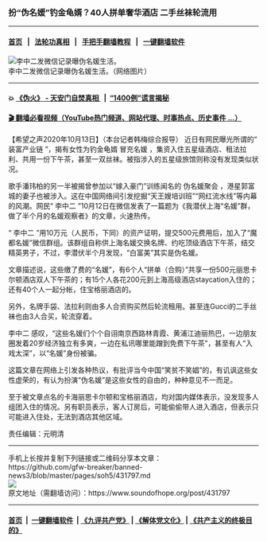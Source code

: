 ### 扮“伪名媛”钓金龟婿？40人拼单奢华酒店 二手丝袜轮流用
------------------------

#### [首页](https://github.com/gfw-breaker/banned-news3/blob/master/README.md) &nbsp;&nbsp;|&nbsp;&nbsp; [法轮功真相](https://github.com/begood0513/basic/blob/master/README.md)  &nbsp;&nbsp;|&nbsp;&nbsp; [手把手翻墙教程](https://github.com/gfw-breaker/guides/wiki)  &nbsp;&nbsp;|&nbsp;&nbsp; [一键翻墙软件](https://github.com/gfw-breaker/nogfw/blob/master/README.md)  



<div><img alt="李中二发微信记录曝伪名媛生活。" src="https://img.soundofhope.org/2020-10/20201013092626977-1602646031221.jpg"/>
<br/><figcaption class="caption">
 李中二发微信记录曝伪名媛生活。（网络图片）
</figcaption></div><hr/>

#### 💥 [《伪火》 - 天安门自焚真相 ](http://158.247.195.190:10000/videos/blog/weihuo.html)&nbsp; |&nbsp; [“1400例”谎言揭秘  ](http://158.247.195.190:10000/videos/blog/jiexi1400.html)

#### [ 🎬  翻墙必看视频（YouTube热门频道、网站代理、时事热点、历史事件 ...）](https://github.com/gfw-breaker/links/blob/master/banned.md)

<div><div class="Content__Wrapper sc-1bvya0-0 grZQxZ">
 <p class="meta-top">
  <span class="meta">
   【希望之声2020年10月13日】（本台记者韩梅综合报导）
  </span>
  近日有网民曝光所谓的“
  <ok href="/term/397033">
   装富产业链
  </ok>
  ”，揭有女性为钓金龟婿
  <ok href="/term/397039">
   冒充名媛
  </ok>
  ，集资入住五星级酒店、租法拉利、共用一份下午茶，甚至一双丝袜。被指涉入的五星级旅馆则称没有发现类似状况。
 </p>
 <p>
  歌手潘玮柏的另一半被揭曾参加以“嫁入豪门”训练闻名的
  <ok href="/term/397042">
   伪名媛聚会
  </ok>
  ，港星郭富城的妻子也被涉入。这在中国网络间引发挖掘“天王嫂培训班”“网红流水线”等内幕的风潮。网民“
  <ok href="/term/397036">
   李中二
  </ok>
  ”10月12日在微信发表了一篇题为《我潜伏上海“名媛”群，做了半个月的名媛观察者》的文章，火速热传。
 </p>
 <div class="AD_Embed__Wrap-sc-1xslmin-0 igMuqX module desktop">
  <div>
  </div>
 </div>
 <p>
  “
  <ok href="/term/397036">
   李中二
  </ok>
  ”用10万元（人民币，下同）的资产证明，提交500元费用后，加入了“魔都名媛”微信群组。该群组自称供上海名媛交换名牌、约吃顶级酒店下午茶，结交精英男子，不过，李潜伏半个月发现，“白富美”其实是伪名媛。
 </p>
 <p>
  文章描述说，这些缴了费的“名媛”，有6个人“拼单（合购）”共享一份500元丽思卡尔顿酒店双人下午茶的；有15个人各花200元到上海高级酒店staycation入住的；还有40个人一起分帐，住宝格丽酒店的。
 </p>
 <p>
  另外，名牌手袋、法拉利则由多人合资购买然后轮流租用。甚至连Gucci的二手丝袜也由3人合买，轮流穿着。
 </p>
 <p>
  <ok href="/term/397036">
   李中二
  </ok>
  感叹，“这些名媛们个个自诩南京西路林青霞、黄浦江迪丽热巴，一边朋友圈发着20岁经济独立有多爽，一边在私讯哪里能蹭到免费下午茶”，甚至有人“入戏太深”，以“名媛”身份被骗。
 </p>
 <p>
  这篇文章在网络上引发各种热议，有批评当今中国“笑贫不笑娼”的，有讥讽这些女性虚荣的，有认为扮演“伪名媛”是这些女性的自由的，种种意见不一而足。
 </p>
 <p>
  至于被文章点名的卡海丽思卡尔顿和宝格丽酒店，均对国内媒体表示，没发现多人组团入住的情况。另有职员表示，客人订房后，可能偷偷带人进入酒店，但表示只可能进入住处，无法到酒店其他区域。
 </p>
 <p class="meta-btm">
  责任编辑：元明清
 </p>
</div>
</div>
<hr/>
手机上长按并复制下列链接或二维码分享本文章：<br/>
https://github.com/gfw-breaker/banned-news3/blob/master/pages/soh5/431797.md <br/>
<a href='https://github.com/gfw-breaker/banned-news3/blob/master/pages/soh5/431797.md'><img src='https://github.com/gfw-breaker/banned-news3/blob/master/pages/soh5/431797.md.png'/></a> <br/>
原文地址（需翻墙访问）：https://www.soundofhope.org/post/431797


------------------------
#### [首页](https://github.com/gfw-breaker/banned-news3/blob/master/README.md) &nbsp;|&nbsp; [一键翻墙软件](https://github.com/gfw-breaker/nogfw/blob/master/README.md) &nbsp;| [《九评共产党》](https://github.com/gfw-breaker/9ping.md/blob/master/README.md#九评之一评共产党是什么) | [《解体党文化》](https://github.com/gfw-breaker/jtdwh.md/blob/master/README.md) | [《共产主义的终极目的》](https://github.com/gfw-breaker/gczydzjmd.md/blob/master/README.md)


<img src='http://gfw-breaker.win/banned-news3/pages/soh5/431797.md' width='0px' height='0px'/>